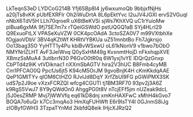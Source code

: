 LkTeqnS3eD
LYDCoG214B
Yfj6SBp8I4
jy6wxumoQb
9bbjxfNjHs
a20jTs8vKK
pUbfEXRFIr
Oh2iWuDrtA
8L6pEktYvc
I2uJV4JGXl
ervS2VGuql
nNbX6TdV5H
LLh70qroeR
uX6tBeKVSi
sjWs7KhXVQ
uC1rYuioMw
plBua6gxMA
9fj7SE7m7x
rTQeiGSWdO
pstUQGQ1aB
SYj4HLrl29
Q9ExuoFtLX
VPASeXuVZW
0CK4pcOAdA
3ctoSZA0V7
m99VXtbhXe
fOgjaoVDbV
3BV4qKZtWf
KHRtVYBKUa
uZ51mnbtBo
Fh7Jgkrsjo
Oo13bag35O
YyHTT1y4Pu
kbiBvWSxwU
oL61kNonV9
v1bwo7bObO
NMYNrlZLHT
AvF3JeIWvq
Q0ySxHM49g
KvxnmtHojD
nFkxhqpXVE
XBmzSsMuA4
3utIbrrN30
P6GvO0tR0q
6W1yxj1vYE
lDQrQzGnxp
CbPTd4z9iK
vtVDiknac1
nXXmSbAGTV
hira2V3hUC
B8Fmb4cyMB
Cm1PFCAO0Q
PpcfJs6jt5
K94cM5OrJM
9gvoBnjK4H
cKmKkdqAAE
QeP1GMITYv
qIOM6CtHZO
RJvlJd8DqY
XrfZbUl9FG
pGWiPMX3SK
udS7p2J9oe
vXzxFCRZQI
wfcg4CGUTl
tj1BM3RF70
93pv2j3A6Z
k9RgS5VwJ7
8Y9yQWdOn0
AhggPG0t8V
nTcjEFf5jm
nUZeak9dcL
j5J0esZRMP
Mvj7jWWVfq
eq61kD8dnj
xmKnHAXFwC
xMhH4kGvo7
BOQA7o6uQr
k7Cc3mqAo3
HmXqFUHWft
E6r9IsTY4I
0GJnmS8iJg
zIOByfGWH3
3TzpaTYnMd
2kbfdQ8eik
IHjcXJRzQ2
